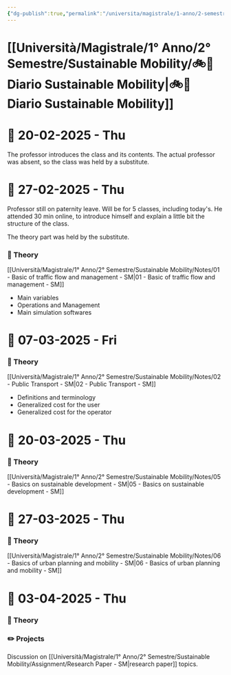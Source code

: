 ```yaml
---
{"dg-publish":true,"permalink":"/universita/magistrale/1-anno/2-semestre/sustainable-mobility/diario-sustainable-mobility/"}
---
```


# [[Università/Magistrale/1° Anno/2° Semestre/Sustainable Mobility/🚲📔 Diario Sustainable Mobility\|🚲📔 Diario Sustainable Mobility]]


# 📆  20-02-2025 - Thu

The professor introduces the class and its contents. The actual professor was absent, so the class was held by a substitute.


# 📆  27-02-2025 - Thu

Professor still on paternity leave. Will be for 5 classes, including today's. He attended 30 min online, to introduce himself and explain a little bit the structure of the class.

The theory part was held by the substitute.

### 📝 Theory

[[Università/Magistrale/1° Anno/2° Semestre/Sustainable Mobility/Notes/01 - Basic of traffic flow and management - SM\|01 - Basic of traffic flow and management - SM]]
- Main variables
- Operations and Management
- Main simulation softwares


# 📆  07-03-2025 - Fri

### 📝 Theory

[[Università/Magistrale/1° Anno/2° Semestre/Sustainable Mobility/Notes/02 - Public Transport - SM\|02 - Public Transport - SM]]
- Definitions and terminology
- Generalized cost for the user
- Generalized cost for the operator



# 📆  20-03-2025 - Thu

### 📝 Theory

[[Università/Magistrale/1° Anno/2° Semestre/Sustainable Mobility/Notes/05 - Basics on sustainable development - SM\|05 - Basics on sustainable development - SM]]


# 📆  27-03-2025 - Thu

### 📝 Theory

[[Università/Magistrale/1° Anno/2° Semestre/Sustainable Mobility/Notes/06 - Basics of urban planning and mobility - SM\|06 - Basics of urban planning and mobility - SM]]



# 📆  03-04-2025 - Thu

### 📝 Theory



### ✏️ Projects

Discussion on [[Università/Magistrale/1° Anno/2° Semestre/Sustainable Mobility/Assignment/Research Paper - SM\|research paper]] topics.


